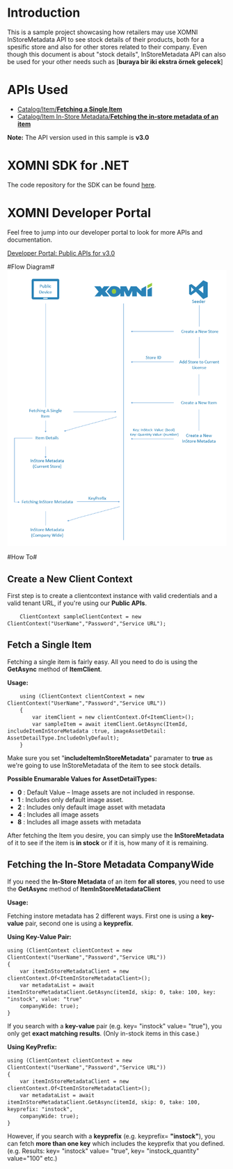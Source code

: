 # Introduction #
This is a sample project showcasing how retailers may use XOMNI InStoreMetadata API to see stock details of their products, both for a spesific store and also for other stores related to their company. Even though this document is about "stock details", InStoreMetadata API can also be used for your other needs such as [**buraya bir iki ekstra örnek gelecek**]

# APIs Used #
 - [Catalog/Item/**Fetching a Single Item**](http://dev.xomni.com/v3-0/http-api/public-apis/catalog/item/fetching-a-single-item)
 - [Catalog/Item In-Store Metadata/**Fetching the in-store metadata of an item**](http://dev.xomni.com/v3-0/http-api/public-apis/catalog/item-in-store-metadata/fetching-the-in-store-metadata-of-an-item)


**Note:**  The API version used in this sample is **v3.0**

# XOMNI SDK for .NET #


The code repository for the SDK can be found [here](https://github.com/XomniCloud/xomni-sdk-dotnet).

# XOMNI Developer Portal #

Feel free to jump into our developer portal to look for more APIs and documentation. 

[Developer Portal: Public APIs for v3.0](http://dev.xomni.com/v3-0/http-api/public-apis)

#Flow Diagram#
![](https://github.com/nseckinoral/samples-dotnet/blob/dev/inventory-v3-0/InventorySampleAppFlowDiagram.PNG?raw=true)

#How To#

## Create a New Client Context ##

First step is to create a clientcontext instance with valid credentials and a valid tenant URL, if you're using our **Public APIs**.

		ClientContext sampleClientContext = new ClientContext("UserName","Password","Service URL");
## Fetch a Single Item ##
Fetching a single item is fairly easy. All you need to do is using the **GetAsync** method of **ItemClient**.

**Usage:**

	    using (ClientContext clientContext = new ClientContext("UserName","Password","Service URL"))
	    {
	        var itemClient = new clientContext.Of<ItemClient>();
            var sampleItem = await itemClient.GetAsync(ItemId, includeItemInStoreMetadata :true, imageAssetDetail: AssetDetailType.IncludeOnlyDefault);
	    }

Make sure you set "**includeItemInStoreMetadata**" paramater to **true** as we're going to use InStoreMetadata of the item to see stock details.

**Possible Enumarable Values for AssetDetailTypes:**

 - **0** : Default Value – Image assets are not included in response.
 - **1** : Includes only default image asset.
 - **2** : Includes only default image asset with metadata
 - **4** : Includes all image assets
 - **8** : Includes all image assets with metadata

After fetching the Item you desire, you can simply use the **InStoreMetadata** of it to see if the item is **in stock** or if it is, how many of it is remaining.

## Fetching the In-Store Metadata CompanyWide ##
If you need the **In-Store Metadata** of an item **for all stores**, you need to use the **GetAsync** method of **ItemInStoreMetadataClient**

**Usage:**

Fetching instore metadata has 2 different ways. First one is using a **key-value** pair, second one is using a **keyprefix**.

**Using Key-Value Pair:**

	using (ClientContext clientContext = new ClientContext("UserName","Password","Service URL"))
    {
		var itemInStoreMetadataClient = new clientContext.Of<ItemInStoreMetadataClient>();
        var metadataList = await itemInStoreMetadataClient.GetAsync(itemId, skip: 0, take: 100, key: "instock", value: "true" 
		companyWide: true);
    }

If you search with a **key-value** pair (e.g. key= "instock" value= "true"), you only get **exact matching results**. (Only in-stock items in this case.)

**Using KeyPrefix:**

	using (ClientContext clientContext = new ClientContext("UserName","Password","Service URL"))
    {
		var itemInStoreMetadataClient = new clientContext.Of<ItemInStoreMetadataClient>();
        var metadataList = await itemInStoreMetadataClient.GetAsync(itemId, skip: 0, take: 100, keyprefix: "instock", 
		companyWide: true);
    }

However, if you search with a **keyprefix** (e.g. keyprefix= **"instock"**), you can fetch **more than one key** which includes the keyprefix that you defined. (e.g. Results: key= "instock" value= "true", key= "instock_quantity" value="100" etc.)